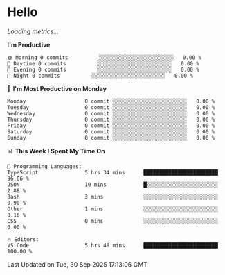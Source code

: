 # Hello

<!-- METRICS:START -->
<p><em>Loading metrics…</em></p>
<!-- METRICS:END -->

<!--START_SECTION:waka-->
**I'm Productive**

```text
🌞 Morning 0 commits          ░░░░░░░░░░░░░░░░░░░░░░░░   0.00 % 
🌆 Daytime 0 commits          ░░░░░░░░░░░░░░░░░░░░░░░░   0.00 % 
🌃 Evening 0 commits          ░░░░░░░░░░░░░░░░░░░░░░░░   0.00 % 
🌙 Night 0 commits          ░░░░░░░░░░░░░░░░░░░░░░░░   0.00 % 
```
📅 **I'm Most Productive on Monday**

```text
Monday                   0 commit ░░░░░░░░░░░░░░░░░░░░░░░░   0.00 % 
Tuesday                  0 commit ░░░░░░░░░░░░░░░░░░░░░░░░   0.00 % 
Wednesday                0 commit ░░░░░░░░░░░░░░░░░░░░░░░░   0.00 % 
Thursday                 0 commit ░░░░░░░░░░░░░░░░░░░░░░░░   0.00 % 
Friday                   0 commit ░░░░░░░░░░░░░░░░░░░░░░░░   0.00 % 
Saturday                 0 commit ░░░░░░░░░░░░░░░░░░░░░░░░   0.00 % 
Sunday                   0 commit ░░░░░░░░░░░░░░░░░░░░░░░░   0.00 % 
```

📊 **This Week I Spent My Time On**

```text
💬 Programming Languages: 
TypeScript               5 hrs 34 mins      ████████████████████████   96.06 % 
JSON                     10 mins            █░░░░░░░░░░░░░░░░░░░░░░░   2.88 % 
Bash                     3 mins             ░░░░░░░░░░░░░░░░░░░░░░░░   0.90 % 
Other                    1 mins             ░░░░░░░░░░░░░░░░░░░░░░░░   0.16 % 
CSS                      0 mins             ░░░░░░░░░░░░░░░░░░░░░░░░   0.00 % 

🔥 Editors: 
VS Code                  5 hrs 48 mins      ████████████████████████   100.00 % 
```

 Last Updated on Tue, 30 Sep 2025 17:13:06 GMT
<!--END_SECTION:waka-->
